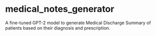 # medical_notes_generator
 A fine-tuned GPT-2 model to generate Medical Discharge Summary of patients based on their diagnosis and prescription.
